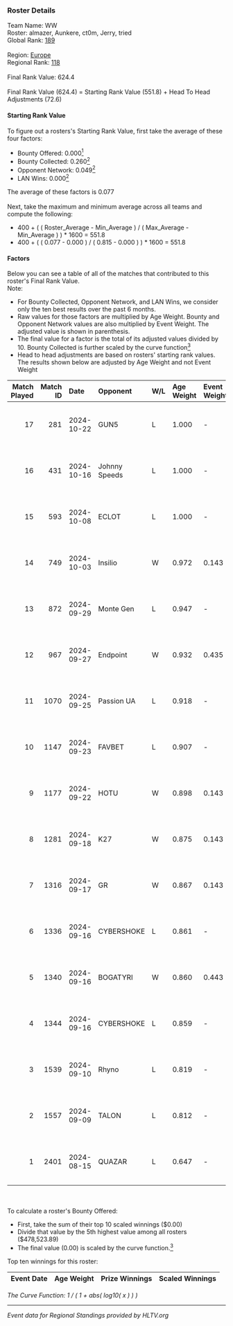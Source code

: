 ### Roster Details<br />
Team Name: WW<br />
Roster: almazer, Aunkere, ct0m, Jerry, tried<br />
Global Rank: [189](../../standings_global_2024_11_06.md)<br />
<br />
Region: [Europe]( ../../standings_europe_2024_11_06.md)<br />
Regional Rank: [118]( ../../standings_europe_2024_11_06.md)<br />
<br />
Final Rank Value:  624.4<br />
<br />
Final Rank Value (624.4) = Starting Rank Value (551.8) + Head To Head Adjustments (72.6)<br />

#### Starting Rank Value<br />
To figure out a rosters's Starting Rank Value, first take the average of these four factors:<br />
- Bounty Offered: 0.000[<sup>1</sup>](#table2)
- Bounty Collected: 0.260[<sup>2</sup>](#table1)
- Opponent Network: 0.049[<sup>2</sup>](#table1)
- LAN Wins: 0.000[<sup>2</sup>](#table1)

The average of these factors is 0.077<br />
<br />
Next, take the maximum and minimum average across all teams and compute the following:<br />
- 400 + ( ( Roster_Average - Min_Average ) / ( Max_Average - Min_Average ) ) * 1600 = 551.8
- 400 + ( ( 0.077 - 0.000 ) / ( 0.815 - 0.000 ) ) * 1600 = 551.8


#### Factors<br />
Below you can see a table of all of the matches that contributed to this roster's Final Rank Value.<br />
Note:<br />

- For Bounty Collected, Opponent Network, and LAN Wins, we consider only the ten best results over the past 6 months.
- Raw values for those factors are multiplied by Age Weight. Bounty and Opponent Network values are also multiplied by Event Weight. The adjusted value is shown in parenthesis.
- The final value for a factor is the total of its adjusted values divided by 10. Bounty Collected is further scaled by the curve function[<sup>3</sup>](#curveFunction)
- Head to head adjustments are based on rosters' starting rank values. The results shown below are adjusted by Age Weight and not Event Weight
<span id="table1"></span><br />


| Match Played | Match ID | Date       | Opponent      | W/L | Age Weight | Event Weight | Bounty Collected | Opponent Network | LAN Wins  | H2H Adj. | Roster                               |
| -: | -: | :- | :- | :- | :- | :- | :- | :- | :- | -: | :- |
|           17 |      281 | 2024-10-22 | GUN5          | L   | 1.000      | -            | -                | -                | -         |    -3.04 | almazer, Aunkere, ct0m, Jerry, tried |
|           16 |      431 | 2024-10-16 | Johnny Speeds | L   | 1.000      | -            | -                | -                | -         |    -3.51 | Aunkere, ct0m, Jerry, StRoGo, tried  |
|           15 |      593 | 2024-10-08 | ECLOT         | L   | 1.000      | -            | -                | -                | -         |    -3.35 | Aunkere, ct0m, Jerry, StRoGo, tried  |
|           14 |      749 | 2024-10-03 | Insilio       | W   | 0.972      | 0.143        | 0.020 (0.003)    | 0.730 (0.101)    | 0 (0.000) |    26.51 | Aunkere, ct0m, Jerry, StRoGo, tried  |
|           13 |      872 | 2024-09-29 | Monte Gen     | L   | 0.947      | -            | -                | -                | -         |    -4.08 | Aunkere, ct0m, kelieN, StRoGo, tried |
|           12 |      967 | 2024-09-27 | Endpoint      | W   | 0.932      | 0.435        | 0.027 (0.011)    | 0.670 (0.271)    | 0 (0.000) |    24.90 | Aunkere, ct0m, Jerry, StRoGo, tried  |
|           11 |     1070 | 2024-09-25 | Passion UA    | L   | 0.918      | -            | -                | -                | -         |    -2.90 | Aunkere, ct0m, Jerry, StRoGo, tried  |
|           10 |     1147 | 2024-09-23 | FAVBET        | L   | 0.907      | -            | -                | -                | -         |    -3.89 | Aunkere, ct0m, Jerry, StRoGo, tried  |
|            9 |     1177 | 2024-09-22 | HOTU          | W   | 0.898      | 0.143        | 0.003 (0.000)    | 0.536 (0.069)    | 0 (0.000) |    22.39 | Aunkere, ct0m, Jerry, StRoGo, tried  |
|            8 |     1281 | 2024-09-18 | K27           | W   | 0.875      | 0.143        | 0.000 (0.000)    | 0.205 (0.026)    | 0 (0.000) |    16.84 | Aunkere, ct0m, Jerry, StRoGo, tried  |
|            7 |     1316 | 2024-09-17 | GR            | W   | 0.867      | 0.143        | 0.004 (0.000)    | 0.191 (0.024)    | 0 (0.000) |    19.44 | Aunkere, ct0m, Jerry, StRoGo, tried  |
|            6 |     1336 | 2024-09-16 | CYBERSHOKE    | L   | 0.861      | -            | -                | -                | -         |    -2.27 | Aunkere, ct0m, Jerry, StRoGo, tried  |
|            5 |     1340 | 2024-09-16 | BOGATYRI      | W   | 0.860      | 0.443        | 0.000 (0.000)    | 0.000 (0.000)    | 0 (0.000) |     8.43 | Aunkere, ct0m, Jerry, StRoGo, tried  |
|            4 |     1344 | 2024-09-16 | CYBERSHOKE    | L   | 0.859      | -            | -                | -                | -         |    -2.18 | Aunkere, ct0m, Jerry, StRoGo, tried  |
|            3 |     1539 | 2024-09-10 | Rhyno         | L   | 0.819      | -            | -                | -                | -         |    -4.17 | Aunkere, ct0m, Jerry, StRoGo, tried  |
|            2 |     1557 | 2024-09-09 | TALON         | L   | 0.812      | -            | -                | -                | -         |    -9.29 | Aunkere, ct0m, Jerry, StRoGo, tried  |
|            1 |     2401 | 2024-08-15 | QUAZAR        | L   | 0.647      | -            | -                | -                | -         |    -7.25 | Aunkere, ct0m, Jerry, StRoGo, tried  |

<br />
<span id="table2"></span><br />
To calculate a roster's Bounty Offered:<br />

- First, take the sum of their top 10 scaled winnings ($0.00)
- Divide that value by the 5th highest value among all rosters ($478,523.89)
- The final value (0.00) is scaled by the curve function.[<sup>3</sup>](#curveFunction)

Top ten winnings for this roster:<br />

| Event Date | Age Weight | Prize Winnings | Scaled Winnings |
| :- | -: | :- | :- |


<span id="curveFunction"></span>_The Curve Function: 1 / ( 1 + abs( log10( x ) ) )_<br />

---
_Event data for Regional Standings provided by HLTV.org_<br />
